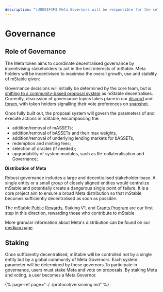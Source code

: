 ```yaml
---
description: "\U0001F5F3 Meta Governors will be responsible for the setting and maintenance of system parameters"
---
```


# Governance

## Role of Governance

The Meta token aims to coordinate decentralised governance by incentivising stakeholders to act in the best interests of mStable. Meta holders will be incentivised to maximise the overall growth, use and stability of mStable given:

Governance decisions will initially be determined by the core team, but is [shifting to a community-based proposal system](../../protocol/versioning.md) as mStable decentralises. Currently, discussion of governance topics takes place in our [discord](https://discord.com/invite/pgCVG7e) and [forum](https://forum.mstable.org/), with token holders signalling their vote preferences on [snapshot](https://snapshot.page/#/mstable).

Once fully built out, the proposal system will govern the parameters of and execute actions in mStable, encompassing the: 

* addition/removal of mASSETs;
* addition/removal of bASSETs and their max weights,
* addition/removal of underlying lending markets for bASSETs,
* redemption and minting fees;
* selection of oracles \(if needed\);
* upgradability of system modules, such as Re-collateralisation and Governance;

**Distribution of Meta**

Robust governance includes a large and decentralised stakeholder-base. A single entity or a small group of closely aligned entities would centralize mStable and potentially create a dangerous single point of failure. It is a core project aim to ensure a broad Meta distribution so that mStable becomes sufficiently decentralised as soon as possible.

The mStable [Public Rewards](../../meta-rewards-1/introduction/), Staking V1, and [Grants Program](../../meta-rewards-1/grants-program.md) are our first step in this direction, rewarding those who  contribute to mStable

More granular information about Meta's distribution can be found on our [medium page](https://medium.com/mstable). 

## Staking

Once sufficiently decentralised, mStable will be controlled not by a single entity but by a global community of Meta Governors. Each system parameter will be determined by these governors.To participate in governance, users must stake Meta and vote on proposals. By staking Meta and voting, a user becomes a Meta Governor.

{% page-ref page="../../protocol/versioning.md" %}



